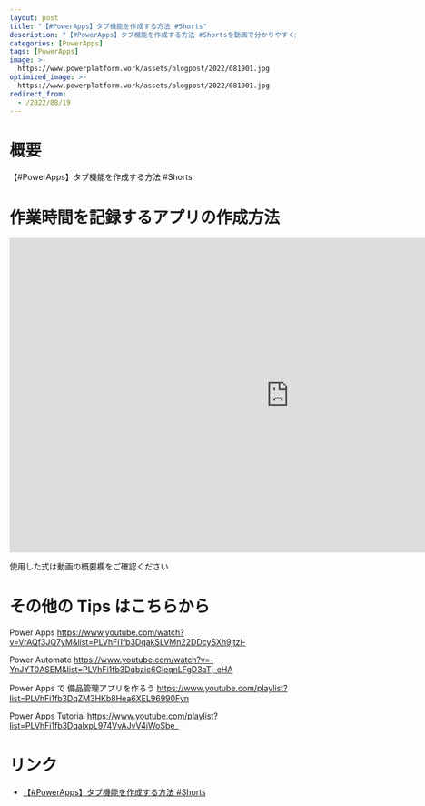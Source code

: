 ```yaml
---
layout: post
title: "【#PowerApps】タブ機能を作成する方法 #Shorts"
description: "【#PowerApps】タブ機能を作成する方法 #Shortsを動画で分かりやすく解説"
categories: [PowerApps]
tags: [PowerApps]
image: >-
  https://www.powerplatform.work/assets/blogpost/2022/081901.jpg
optimized_image: >-
  https://www.powerplatform.work/assets/blogpost/2022/081901.jpg
redirect_from:
  - /2022/08/19
---
```



#  概要

【#PowerApps】タブ機能を作成する方法 #Shorts


# 作業時間を記録するアプリの作成方法

<iframe width="983" height="553" src="https://www.youtube.com/embed/BpY3ii_gKZY" title="YouTube video player" frameborder="0" allow="accelerometer; autoplay; clipboard-write; encrypted-media; gyroscope; picture-in-picture" allowfullscreen></iframe>


使用した式は動画の概要欄をご確認ください


# その他の Tips はこちらから

Power Apps
https://www.youtube.com/watch?v=VrAQf3JQ7yM&list=PLVhFi1fb3DqakSLVMn22DDcySXh9jtzi- 

Power Automate
https://www.youtube.com/watch?v=-YnJYT0ASEM&list=PLVhFi1fb3Dqbzic6GieqnLFgD3aTj-eHA

Power Apps で 備品管理アプリを作ろう
https://www.youtube.com/playlist?list=PLVhFi1fb3DqZM3HKb8Hea6XEL96990Fyn

Power Apps Tutorial
https://www.youtube.com/playlist?list=PLVhFi1fb3DqalxpL974VvAJvV4iWoSbe_

# リンク


- [【#PowerApps】タブ機能を作成する方法 #Shorts](https://www.youtube.com/watch?v=BpY3ii_gKZY)

